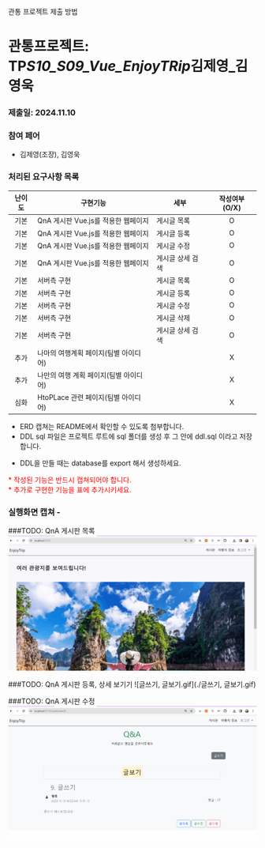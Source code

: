 관통 프로젝트 제출 방법

# 관통프로젝트: TP*S10_S09_Vue_EnjoyTRip*김제영\_김영욱

### 제출일: 2024.11.10

### 참여 페어

- 김제영(조장), 김영욱

### 처리된 요구사항 목록

| 난이도 | 구현기능                               | 세부             | 작성여부(O/X) |
| :----: | -------------------------------------- | ---------------- | :-----------: |
|  기본  | QnA 게시판 Vue.js를 적용한 웹페이지    | 게시글 목록      |       O       |
|  기본  | QnA 게시판 Vue.js를 적용한 웹페이지    | 게시글 등록      |       O       |
|  기본  | QnA 게시판 Vue.js를 적용한 웹페이지    | 게시글 수정      |       O       |
|  기본  | QnA 게시판 Vue.js를 적용한 웹페이지    | 게시글 상세 검색 |       O       |
|  기본  | 서버측 구현                            | 게시글 목록      |       O       |
|  기본  | 서버측 구현                            | 게시글 등록      |       O       |
|  기본  | 서버측 구현                            | 게시글 수정      |       O       |
|  기본  | 서버측 구현                            | 게시글 삭제      |       O       |
|  기본  | 서버측 구현                            | 게시글 상세 검색 |       O       |
|  추가  | 나마의 여행계획 페이지(팀별 아이디어)  |                  |       X       |
|  추가  | 나만의 여행 계획 페이지(팀별 아이디어) |                  |       X       |
|  심화  | HtoPLace 관련 페이지(팀별 아이디어)    |                  |       X       |

- ERD 캡쳐는 README에서 확인할 수 있도록 첨부합니다.
- DDL sql 파일은 프로젝트 루트에 sql 폴더를 생성 후 그 안에 ddl.sql 이라고 저장합니다.

* DDL을 만들 때는 database를 export 해서 생성하세요.

<span style="color:red">
* 작성된 기능은 반드시 캡쳐되어야 합니다.<br>
* 추가로 구현한 기능을 표에 추가시키세요.
</span>

### 실행화면 캡쳐 -

###TODO: QnA 게시판 목록
![글목록.gif](./글목록.gif)

###TODO: QnA 게시판 등록, 상세 보기기
![글쓰기, 글보기.gif](./글쓰기, 글보기.gif)

###TODO: QnA 게시판 수정
![글수정.gif](./글수정.gif)

